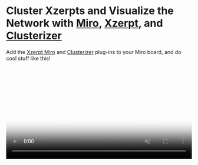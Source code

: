 # Cluster Xzerpts and Visualize the Network with [Miro](https://miro.com), [Xzerpt](https://xzerpt.com), and [Clusterizer](https://miro.com/marketplace/clusterizer/)

Add the [Xzerpt Miro](https://miro.com/oauth/authorize/?response_type=code&client_id=3074457366725033878&redirect_uri=%2Fconfirm-app-install%2F) and [Clusterizer](https://miro.com/marketplace/clusterizer/) plug-ins to your Miro board, and do cool stuff like this!

<video src="/exampleImages/xzerpt_demo.mp4" autoplay muted loop poster="/assets/images/postermiro.png" width="100%">
